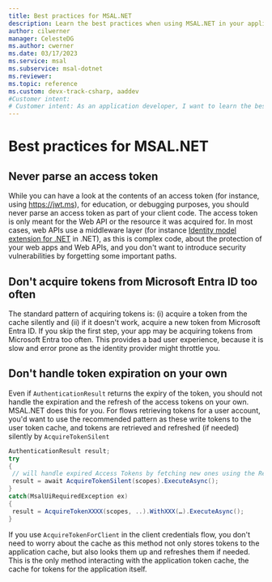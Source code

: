 ```yaml
---
title: Best practices for MSAL.NET
description: Learn the best practices when using MSAL.NET in your application development scenario.
author: cilwerner
manager: CelesteDG
ms.author: cwerner
ms.date: 03/17/2023
ms.service: msal
ms.subservice: msal-dotnet
ms.reviewer:
ms.topic: reference
ms.custom: devx-track-csharp, aaddev
#Customer intent: 
# Customer intent: As an application developer, I want to learn the best practices for using MSAL.NET in my development scenario
---
```



# Best practices for MSAL.NET

## Never parse an access token

While you can have a look at the contents of an access token (for instance, using https://jwt.ms), for education, or debugging purposes, you should never parse an access token as part of your client code. The access token is only meant for the Web API or the resource it was acquired for. In most cases, web APIs use a middleware layer (for instance [Identity model extension for .NET](https://github.com/AzureAD/azure-activedirectory-identitymodel-extensions-for-dotnet/wiki) in .NET), as this is complex code, about the protection of your web apps and Web APIs, and you don't want to introduce security vulnerabilities by forgetting some important paths.

<a name='dont-acquire-tokens-from-azure-ad-too-often'></a>

## Don't acquire tokens from Microsoft Entra ID too often

The standard pattern of acquiring tokens is: (i) acquire a token from the cache silently and (ii) if it doesn't work, acquire a new token from Microsoft Entra ID. If you skip the first step, your app may be acquiring tokens from Microsoft Entra too often. This provides a bad user experience, because it is slow and error prone as the identity provider might throttle you.

## Don't handle token expiration on your own

Even if `AuthenticationResult` returns the expiry of the token, you should not handle the expiration and the refresh of the access tokens on your own. MSAL.NET does this for you. For flows retrieving tokens for a user account, you'd want to use the recommended pattern as these write tokens to the user token cache, and tokens are retrieved and refreshed (if needed) silently by `AcquireTokenSilent`

```csharp
AuthenticationResult result;
try
{
 // will handle expired Access Tokens by fetching new ones using the Refresh Token
 result = await AcquireTokenSilent(scopes).ExecuteAsync();
}
catch(MsalUiRequiredException ex)
{
 result = AcquireTokenXXXX(scopes, ..).WithXXX(…).ExecuteAsync();
}
```

If you use `AcquireTokenForClient` in the client credentials flow, you don't need to worry about the cache as this method not only stores tokens to the application cache, but also looks them up and refreshes them if needed. This is the only method interacting with the application token cache, the cache for tokens for the application itself.
